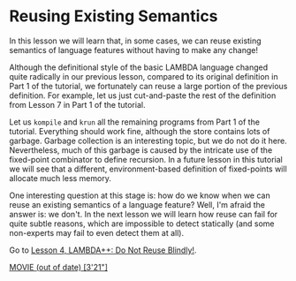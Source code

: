 <!-- Copyright (c) 2014-2019 K Team. All Rights Reserved. -->

# Reusing Existing Semantics

In this lesson we will learn that, in some cases, we can reuse existing
semantics of language features without having to make any change!

Although the definitional style of the basic LAMBDA language changed quite
radically in our previous lesson, compared to its original definition in
Part 1 of the tutorial, we fortunately can reuse a large portion of the
previous definition.  For example, let us just cut-and-paste the rest of the
definition from Lesson 7 in Part 1 of the tutorial.

Let us `kompile` and `krun` all the remaining programs from Part 1 of the
tutorial.  Everything should work fine, although the store contains lots of
garbage.  Garbage collection is an interesting topic, but we do not do it
here.  Nevertheless, much of this garbage is caused by the intricate use of
the fixed-point combinator to define recursion.  In a future lesson in this
tutorial we will see that a different, environment-based definition of
fixed-points will allocate much less memory.

One interesting question at this stage is: how do we know when we can reuse
an existing semantics of a language feature?  Well, I'm afraid the answer is:
we don't.  In the next lesson we will learn how reuse can fail for quite subtle
reasons, which are impossible to detect statically (and some non-experts may
fail to even detect them at all).

Go to [Lesson 4, LAMBDA++: Do Not Reuse Blindly!](../lesson_4/README.md).

[MOVIE (out of date) [3'21"]](https://youtu.be/tW4KRdgBIGo)
